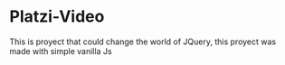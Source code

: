 # Platzi-Video
This is proyect that could change the world of JQuery, this proyect was made with simple vanilla Js
